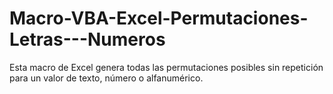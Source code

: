 # Macro-VBA-Excel-Permutaciones-Letras---Numeros
Esta macro de Excel genera todas las permutaciones posibles sin repetición para un valor de texto, número o alfanumérico.
